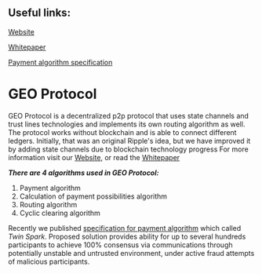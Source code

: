 ## Useful links:
[Website](https://geoprotocol.io/)

[Whitepaper](https://drive.google.com/file/d/1Cd3CExvwWjTR_mLhHx-HeRvxqw8wUhFJ/view)

[Payment algorithm specification](https://github.com/GEO-Protocol/specs-protocol/blob/master/transactions/transactions.md)

# GEO Protocol

GEO Protocol is a decentralized p2p protocol that uses state channels and trust lines technologies and implements its own routing algorithm as well. 
The protocol works without blockchain and is able to connect different ledgers. Initially, that was an original Ripple's idea, but we have improved it by adding state channels due to blockchain technology progress
For more information visit our [Website](https://geoprotocol.io/), or read the [Whitepaper](https://drive.google.com/file/d/1Cd3CExvwWjTR_mLhHx-HeRvxqw8wUhFJ/view)

**_There are 4 algorithms used in GEO Protocol:_**
1. Payment algorithm
2. Calculation of payment possibilities algorithm
3. Routing algorithm
4. Cyclic clearing algorithm

Recently we published [specification for payment algorithm](https://github.com/GEO-Protocol/specs-protocol/blob/master/transactions/transactions.md) which called *Twin Spark*.
Proposed solution provides ability for up to several hundreds participants to achieve 100% consensus via communications through potentially unstable and untrusted environment, under active fraud attempts of malicious participants.



